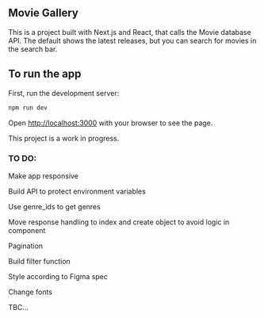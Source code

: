 ## Movie Gallery
This is a project built with Next.js and React, that calls the Movie database API. The default shows the latest releases, but you can search for movies in the search bar.

## To run the app

First, run the development server:

```bash
npm run dev
```

Open [http://localhost:3000](http://localhost:3000) with your browser to see the page.


This project is a work in progress. 

### TO DO: 
Make app responsive

Build API to protect environment variables

Use genre_ids to get genres

Move response handling to index and create object to avoid logic in component

Pagination

Build filter function

Style according to Figma spec

Change fonts

TBC...




